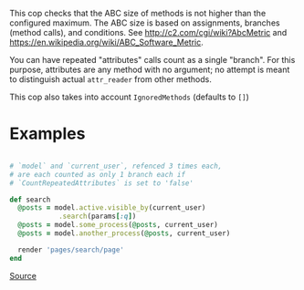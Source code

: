 
This cop checks that the ABC size of methods is not higher than the
configured maximum. The ABC size is based on assignments, branches
(method calls), and conditions. See http://c2.com/cgi/wiki?AbcMetric
and https://en.wikipedia.org/wiki/ABC_Software_Metric.

You can have repeated "attributes" calls count as a single "branch".
For this purpose, attributes are any method with no argument; no attempt
is meant to distinguish actual `attr_reader` from other methods.

This cop also takes into account `IgnoredMethods` (defaults to `[]`)

# Examples

```ruby

# `model` and `current_user`, refenced 3 times each,
# are each counted as only 1 branch each if
# `CountRepeatedAttributes` is set to 'false'

def search
  @posts = model.active.visible_by(current_user)
            .search(params[:q])
  @posts = model.some_process(@posts, current_user)
  @posts = model.another_process(@posts, current_user)

  render 'pages/search/page'
end
```

[Source](http://www.rubydoc.info/gems/rubocop/RuboCop/Cop/Metrics/AbcSize)